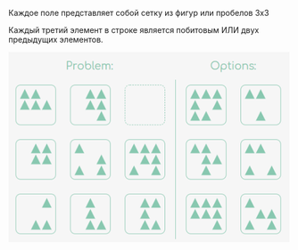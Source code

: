 Каждое поле представляет собой сетку из фигур или пробелов 3х3

Каждый третий элемент в строке является побитовым ИЛИ двух
предыдущих элементов.


![Bitwise](../../../images/Bitwise.png)
